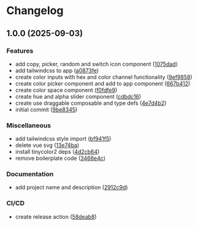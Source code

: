 # Changelog

## 1.0.0 (2025-09-03)


### Features

* add copy, picker, random and switch icon component ([1075dad](https://github.com/dev-murphy/pixel-palette/commit/1075dad237d48ad7cba3a12b5efc9d6d5e288dcf))
* add tailwindcss to app ([a0873fe](https://github.com/dev-murphy/pixel-palette/commit/a0873fe908070df860a2a54a00a1c196441863a9))
* create color inputs with hex and color channel functionality ([9ef9858](https://github.com/dev-murphy/pixel-palette/commit/9ef9858a9d7ec2e9341b834b635810aff1a68886))
* create color picker component and add to app component ([667b412](https://github.com/dev-murphy/pixel-palette/commit/667b41249e6e1eb127fe0801aacf9d0e2bb97a74))
* create color space component ([f0fdfe9](https://github.com/dev-murphy/pixel-palette/commit/f0fdfe9df394269ba677cfb406b6f763a64dd372))
* create hue and alpha slider component ([cdbdc16](https://github.com/dev-murphy/pixel-palette/commit/cdbdc16406e730a0b836f9ecf54e28e400d32e4f))
* create use draggable composable and type defs ([4e7d4b2](https://github.com/dev-murphy/pixel-palette/commit/4e7d4b2db67f39a4e5c636ab80693e6333693c63))
* initial commit ([9be8345](https://github.com/dev-murphy/pixel-palette/commit/9be8345bbc4e88fcea618fbfff625f2fb50e6d01))


### Miscellaneous

* add tailwindcss style import ([bf941f5](https://github.com/dev-murphy/pixel-palette/commit/bf941f50247aaa83f656b03992b993676fff4569))
* delete vue svg ([13e74ba](https://github.com/dev-murphy/pixel-palette/commit/13e74ba9784f2e24abcd0ad51d8bca528aeadddc))
* install tinycolor2 deps ([4d2cb64](https://github.com/dev-murphy/pixel-palette/commit/4d2cb648784351988a08cc3a82205ca76939bef2))
* remove boilerplate code ([3466e4c](https://github.com/dev-murphy/pixel-palette/commit/3466e4c1a0f544a7e62718c78c6b872c424a2f75))


### Documentation

* add project name and description ([2912c9d](https://github.com/dev-murphy/pixel-palette/commit/2912c9dabc488c8e0333de645f86e80e7e3d906d))


### CI/CD

* create release action ([58deab8](https://github.com/dev-murphy/pixel-palette/commit/58deab88d3536aaab622eadffc57cd130cdfa7fa))
